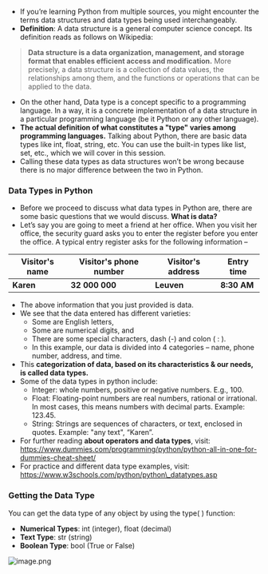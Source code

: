 * If you’re learning Python from multiple sources, you might encounter the terms data structures and data types being used interchangeably.
* **Definition**: A data structure is a general computer science concept. Its definition reads as follows on Wikipedia:

> **Data structure is a data organization, management, and storage format that enables efficient access and modification.** More precisely, a data structure is a collection of data values, the relationships among them, and the functions or operations that can be applied to the data.

* On the other hand, Data type is a concept specific to a programming language. In a way, it is a concrete implementation of a data structure in a particular programming language (be it Python or any other language).
* **The actual definition of what constitutes a "type" varies among programming languages.** Talking about Python, there are basic data types like int, float, string, etc. You can use the built-in types like list, set, etc., which we will cover in this session.
* Calling these data types as data structures won’t be wrong because there is no major difference between the two in Python.







### Data Types in Python

*   Before we proceed to discuss what data types in Python are, there are some basic questions that we would discuss. **What is data?** 
* Let’s say you are going to meet a friend at her office. When you visit her office, the security guard asks you to enter the register before you enter the office. A typical entry register asks for the following information –



| **Visitor's name** | **Visitor's phone number** | **Visitor's address** | **Entry time** |
| ------------------ | ---------------------- | --------------------- | ------------------- |
| **Karen** | **32 000 000** | **Leuven** | **8:30 AM** |

* The above information that you just provided is data.
* We see that the data entered has different varieties:
  * Some are English letters,
  * Some are numerical digits, and
  * There are some special characters, dash (-) and colon ( : ).
  * In this example, our data is divided into 4 categories – name, phone number, address, and time.
* This **categorization of data, based on its characteristics & our needs, is called data types.**
* Some of the data types in python include:
    * Integer: whole numbers, positive or negative numbers. E.g., 100.
    * Float: Floating-point numbers are real numbers, rational or irrational. In most cases, this means numbers with decimal parts. Example: 123.45.
    * String: Strings are sequences of characters, or text, enclosed in quotes. Example: "any text", “Karen”.
* For further reading **about operators and data types**, visit: https://www.dummies.com/programming/python/python-all-in-one-for-dummies-cheat-sheet/
* For practice and different data type examples, visit: https://www.w3schools.com/python/python\_datatypes.asp







### Getting the Data Type

You can get the data type of any object by using the type( ) function:

* **Numerical Types**: int (integer), float (decimal)
* **Text Type**: str (string)
* **Boolean Type**: bool (True or False)






![image.png](https://dphi-live.s3.amazonaws.com/media_uploads/image_3d533f4f681f408ca628cd0594978900.png)